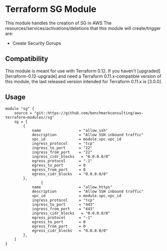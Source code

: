 # Terraform SG Module

This module handles the creation of SG in AWS
The resources/services/activations/deletions that this module will create/trigger are:
- Create Security Gorups


## Compatibility

This module is meant for use with Terraform 0.12. If you haven't
[upgraded][terraform-0.12-upgrade] and need a Terraform
0.11.x-compatible version of this module, the last released version
intended for Terraform 0.11.x is [3.0.0].

## Usage

```hcl
module "sg" {
    source = "git::https://github.com/benchmarkconsulting/aws-terraform-modules//sg"
    sg = [
        {
            name                 = "allow_ssh"
            description          = "Allow SSH inbound traffic"
            vpc_id               = module.vpc.vpc_id
            ingress_protocol     = "tcp"
            ingress_to_port      = "22"
            ingress_from_port    = "22"
            ingress_cidr_blocks   = "0.0.0.0/0"
            egress_protocol      = "-1"
            egress_to_port       = 0
            egress_from_port     = 0
            egress_cidr_blocks   = "0.0.0.0/0"
        },
                {
            name                 = "allow_https"
            description          = "Allow SSH inbound traffic"
            vpc_id               = module.vpc.vpc_id
            ingress_protocol     = "tcp"
            ingress_to_port      = "443"
            ingress_from_port    = "443"
            ingress_cidr_blocks   = "0.0.0.0/0"
            egress_protocol      = "-1"
            egress_to_port       = 0
            egress_from_port     = 0
            egress_cidr_blocks   = "0.0.0.0/0"
        },
    ] 
}
```
